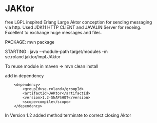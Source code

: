 # JAKtor
free LGPL inspired Erlang Large Aktor conception for sending messaging via http. Used JDK11 HTTP CLIENT and JAVALIN Server for receing. Excellent to exchange huge messages and files.


PACKAGE: mvn package


STARTING :
                    <PATH BUILDS>       <MODULE>   <PACKAGE><class>
java --module-path target/modules -m se.roland.jaktor/impl.JAktor


To reuse module in maven => mvn clean install

add in dependency


        <dependency>
            <groupId>se.roland</groupId>
            <artifactId>JAKtor</artifactId>
            <version>1.2-SNAPSHOT</version>
            <scope>compile</scope>
        </dependency>
In Version 1.2 added method terminate to correct closing Aktor

